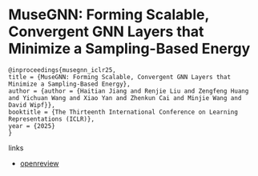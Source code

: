 # MuseGNN: Forming Scalable, Convergent GNN Layers that Minimize a Sampling-Based Energy

```
@inproceedings{musegnn_iclr25,
title = {MuseGNN: Forming Scalable, Convergent GNN Layers that Minimize a Sampling-Based Energy},
author = {author = {Haitian Jiang and Renjie Liu and Zengfeng Huang and Yichuan Wang and Xiao Yan and Zhenkun Cai and Minjie Wang and David Wipf}},
booktitle = {The Thirteenth International Conference on Learning Representations (ICLR)},
year = {2025}
}
```

links
- [openreview](https://openreview.net/forum?id=Gq7RDMeZi4)
